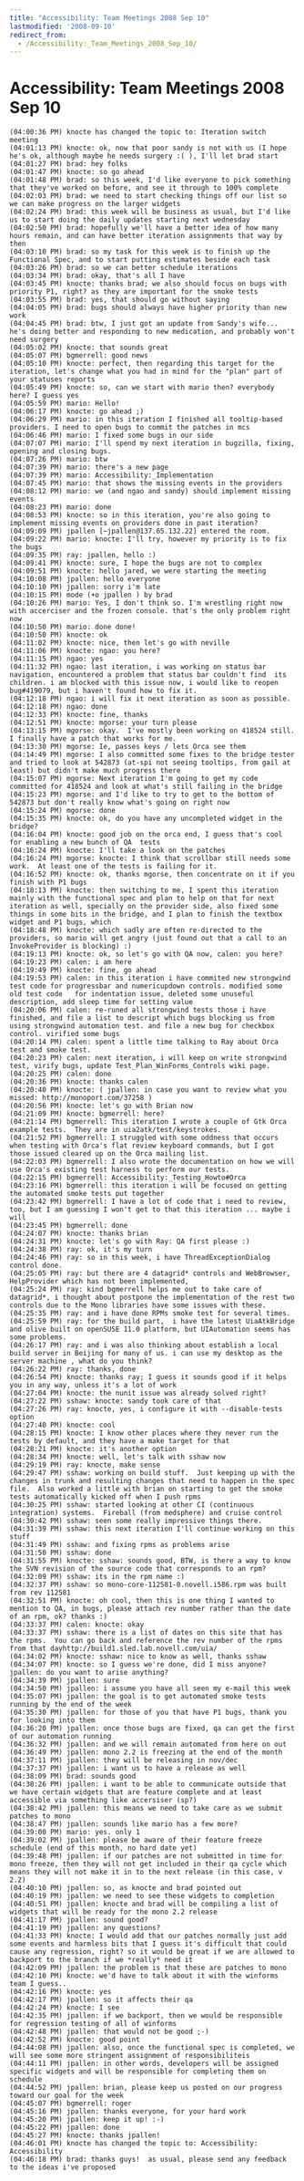 ```yaml
---
title: "Accessibility: Team Meetings 2008 Sep 10"
lastmodified: '2008-09-10'
redirect_from:
  - /Accessibility:_Team_Meetings_2008_Sep_10/
---
```


Accessibility: Team Meetings 2008 Sep 10
========================================

    (04:00:36 PM) knocte has changed the topic to: Iteration switch meeting
    (04:01:13 PM) knocte: ok, now that poor sandy is not with us (I hope he's ok, although maybe he needs surgery :( ), I'll let brad start
    (04:01:27 PM) brad: hey folks
    (04:01:47 PM) knocte: so go ahead
    (04:01:48 PM) brad: so this week, I'd like everyone to pick something that they've worked on before, and see it through to 100% complete
    (04:02:03 PM) brad: we need to start checking things off our list so we can make progress on the larger widgets
    (04:02:24 PM) brad: this week will be business as usual, but I'd like us to start doing the daily updates starting next wednesday
    (04:02:50 PM) brad: hopefully we'll have a better idea of how many hours remain, and can have better iteration assignments that way by then
    (04:03:10 PM) brad: so my task for this week is to finish up the Functional Spec, and to start putting estimates beside each task
    (04:03:26 PM) brad: so we can better schedule iterations
    (04:03:34 PM) brad: okay, that's all I have
    (04:03:45 PM) knocte: thanks brad; we also should focus on bugs with priority P1, right? as they are important for the smoke tests
    (04:03:55 PM) brad: yes, that should go without saying
    (04:04:05 PM) brad: bugs should always have higher priority than new work
    (04:04:45 PM) brad: btw, I just got an update from Sandy's wife... he's doing better and responding to new medication, and probably won't need surgery
    (04:05:02 PM) knocte: that sounds great
    (04:05:07 PM) bgmerrell: good news
    (04:05:10 PM) knocte: ﻿perfect, then regarding this target for the iteration, let's change what you had in mind for the "plan" part of your statuses reports
    (04:05:49 PM) knocte: so, can we start with mario then? everybody here? I guess yes
    (04:05:59 PM) mario: Hello!
    (04:06:17 PM) knocte: go ahead ;)
    (04:06:29 PM) mario: in this iteration I finished all tooltip-based providers. I need to open bugs to commit the patches in mcs
    (04:06:46 PM) mario: I fixed some bugs in our side
    (04:07:07 PM) mario: I'll spend my next iteration in bugzilla, fixing, opening and closing bugs.
    (04:07:26 PM) mario: btw
    (04:07:39 PM) mario: there's a new page
    (04:07:39 PM) mario: Accessibility:_Implementation
    (04:07:45 PM) mario: that shows the missing events in the providers
    (04:08:12 PM) mario: we (and ngao and sandy) should implement missing events
    (04:08:23 PM) mario: done
    (04:08:53 PM) knocte: so in this iteration, you're also going to implement missing events on providers done in past iteration?
    (04:09:09 PM) jpallen [~jpallen@137.65.132.22] entered the room.
    (04:09:22 PM) mario: knocte: I'll try, however my priority is to fix the bugs
    (04:09:35 PM) ray: jpallen, hello :)
    (04:09:41 PM) knocte: sure, I hope the bugs are not to complex
    (04:09:51 PM) knocte: hello jared, we were starting the meeting
    (04:10:08 PM) jpallen: hello everyone
    (04:10:10 PM) jpallen: sorry i'm late
    (04:10:15 PM) mode (+o jpallen ) by brad
    (04:10:26 PM) mario: Yes, I don't think so. I'm wrestling right now with accerciser and the frozen console. that's the only problem right now
    (04:10:50 PM) mario: done done!
    (04:10:50 PM) knocte: ok
    (04:11:02 PM) knocte: nice, then let's go with neville
    (04:11:06 PM) knocte: ngao: you here?
    (04:11:15 PM) ngao: yes
    (04:11:32 PM) ngao: last iteration, i was working on status bar navigation, encountered a problem that status bar couldn't find  its children. i am blocked with this issue now, i would like to reopen bug#419079, but i haven't found how to fix it.
    (04:12:18 PM) ngao: i will fix it next iteration as soon as possible.
    (04:12:18 PM) ngao: done
    (04:12:33 PM) knocte: fine, thanks
    (04:12:51 PM) knocte: mgorse: your turn please
    (04:13:15 PM) mgorse: okay.  I've mostly been working on 418524 still.  I finally have a patch that works for me.
    (04:13:30 PM) mgorse: Ie, passes keys / lets Orca see them
    (04:14:49 PM) mgorse: I also committed some fixes to the bridge tester and tried to look at 542873 (at-spi not seeing tooltips, from gail at least) but didn't make much progress there
    (04:15:07 PM) mgorse: Next iteration I'm going to get my code committed for 418524 and look at what's still failing in the bridge
    (04:15:23 PM) mgorse: and I'd like to try to get to the bottom of 542873 but don't really know what's going on right now
    (04:15:24 PM) mgorse: done
    (04:15:35 PM) knocte: ok, do you have any uncompleted widget in the bridge?
    (04:16:04 PM) knocte: good job on the orca end, I guess that's cool for enabling a new bunch of QA  tests
    (04:16:24 PM) knocte: I'll take a look on the patches
    (04:16:24 PM) mgorse: knocte: I think that scrollbar still needs some work.  At least one of the tests is failing for it.
    (04:16:52 PM) knocte: ok, thanks mgorse, then concentrate on it if you finish with P1 bugs
    (04:18:13 PM) knocte: then switching to me, I spent this iteration mainly with the functional spec and plan to help on that for next iteration as well, specially on the provider side, also fixed some things in some bits in the bridge, and I plan to finish the textbox widget and P1 bugs, which
    (04:18:48 PM) knocte: which sadly are often re-directed to the providers, so mario will get angry (just found out that a call to an InvokeProvider is blocking) :)
    (04:19:13 PM) knocte: ok, so let's go with QA now, calen: you here?
    (04:19:23 PM) calen: i am here
    (04:19:49 PM) knocte: fine, go ahead
    (04:19:53 PM) calen: in this iteration i have commited new strongwind test code for progressbar and numericupdown controls. modified some old test code   for indentation issue, deleted some unuseful description, add sleep time for setting value
    (04:20:06 PM) calen: re-runed all strongwind tests those i have finished, and file a list to descript which bugs blocking us from using strongwind automation test. and file a new bug for checkbox control. virified some bugs
    (04:20:14 PM) calen: spent a little time talking to Ray about Orca test and smoke test.
    (04:20:23 PM) calen: next iteration, i will keep on write strongwind test, virify bugs, update Test_Plan_WinForms_Controls wiki page.
    (04:20:25 PM) calen: done
    (04:20:36 PM) knocte: thanks calen
    (04:20:40 PM) knocte: ﻿( jpallen: in case you want to review what you missed: http://monoport.com/37258 )
    (04:20:56 PM) knocte: let's go with Brian now
    (04:21:09 PM) knocte: bgmerrell: here?
    (04:21:14 PM) bgmerrell: This iteration I wrote a couple of Gtk Orca example tests.  They are in uia2atk/test/keystrokes.
    (04:21:52 PM) bgmerrell: I struggled with some oddness that occurs when testing with Orca's flat review keyboard commands, but I got those issued cleared up on the Orca mailing list.
    (04:22:03 PM) bgmerrell: I also wrote the documentation on how we will use Orca's existing test harness to perform our tests.
    (04:22:15 PM) bgmerrell: Accessibility:_Testing_Howto#Orca
    (04:23:16 PM) bgmerrell: this iteration i will be focused on getting the automated smoke tests put together
    (04:23:42 PM) bgmerrell: I have a lot of code that i need to review, too, but I am guessing I won't get to that this iteration ... maybe i will
    (04:23:45 PM) bgmerrell: done
    (04:24:07 PM) knocte: thanks brian
    (04:24:31 PM) knocte: let's go with Ray: QA first please :)
    (04:24:38 PM) ray: ok, it's my turn
    (04:24:46 PM) ray: so in this week, i have ThreadExceptionDialog control done.
    (04:25:05 PM) ray: but there are 4 datagrid* controls and WebBrowser, HelpProvider which has not been implemented,
    (04:25:24 PM) ray: kind bgmerrell helps me out to take care of datagrid*, i thought about postpone the implementation of the rest two controls due to the Mono libraries have some issues with these.
    (04:25:35 PM) ray: and i have done RPMs smoke test for several times.
    (04:25:59 PM) ray: for the build part,  i have the latest UiaAtkBridge and olive built on openSUSE 11.0 platform, but UIAutomation seems has some problems.
    (04:26:17 PM) ray: and i was also thinking about establish a local build server in Beijing for many of us. i can use my desktop as the server machine , what do you think?
    (04:26:22 PM) ray: thanks, done
    (04:26:54 PM) knocte: thanks ray; I guess it sounds good if it helps you in any way, unless it's a lot of work
    (04:27:04 PM) knocte: the nunit issue was already solved right?
    (04:27:22 PM) sshaw: knocte: sandy took care of that
    (04:27:26 PM) ray: knocte, yes, i configure it with --disable-tests option
    (04:27:40 PM) knocte: cool
    (04:28:15 PM) knocte: I know other places where they never run the tests by default, and they have a make target for that
    (04:28:21 PM) knocte: it's another option
    (04:28:34 PM) knocte: well, let's talk with sshaw now
    (04:29:19 PM) ray: knocte, make sense
    (04:29:47 PM) sshaw: working on build stuff.  Just keeping up with the changes in trunk and resulting changes that need to happen in the spec file.  Also worked a little with brian on starting to get the smoke tests automatically kicked off when I push rpms
    (04:30:25 PM) sshaw: started looking at other CI (continuous integration) systems.  Fireball (from medsphere) and cruise control
    (04:30:42 PM) sshaw: seen some really impressive things there.
    (04:31:39 PM) sshaw: this next iteration I'll continue working on this stuff
    (04:31:49 PM) sshaw: and fixing rpms as problems arise
    (04:31:50 PM) sshaw: done
    (04:31:55 PM) knocte: sshaw: sounds good, BTW, is there a way to know the SVN revision of the source code that corresponds to an rpm?
    (04:32:09 PM) sshaw: its in the rpm name :)
    (04:32:37 PM) sshaw: so mono-core-112581-0.novell.i586.rpm was built from rev 112581
    (04:32:51 PM) knocte: oh cool, then this is one thing I wanted to mention to QA, in bugs, please attach rev number rather than the date of an rpm, ok? thanks :)
    (04:33:37 PM) calen: knocte: okay
    (04:33:37 PM) sshaw: there is a list of dates on this site that has the rpms.  You can go back and reference the rev number of the rpms from that dayhttp://build1.sled.lab.novell.com/uia/
    (04:34:02 PM) knocte: sshaw: nice to know as well, thanks sshaw
    (04:34:07 PM) knocte: ﻿so I guess we're done, did I miss anyone? jpallen: do you want to arise anything?
    (04:34:39 PM) jpallen: sure
    (04:34:50 PM) jpallen: i assume you have all seen my e-mail this week
    (04:35:07 PM) jpallen: the goal is to get automated smoke tests running by the end of the week
    (04:35:30 PM) jpallen: for those of you that have P1 bugs, thank you for looking into them
    (04:36:20 PM) jpallen: once those bugs are fixed, qa can get the first of our automation running
    (04:36:32 PM) jpallen: and we will remain automated from here on out
    (04:36:49 PM) jpallen: mono 2.2 is freezing at the end of the month
    (04:37:11 PM) jpallen: they will be releasing in nov/dec
    (04:37:37 PM) jpallen: i want us to have a release as well
    (04:38:09 PM) brad: sounds good
    (04:38:26 PM) jpallen: i want to be able to communicate outside that we have certain widgets that are feature complete and at least accessible via something like accersiser (sp?)
    (04:38:42 PM) jpallen: this means we need to take care as we submit patches to mono
    (04:38:47 PM) jpallen: sounds like mario has a few more?
    (04:39:00 PM) mario: yes. only 1
    (04:39:02 PM) jpallen: please be aware of their feature freeze schedule (end of this month, no hard date yet)
    (04:39:48 PM) jpallen: if our patches are not submitted in time for mono freeze, then they will not get included in their qa cycle which means they will not make it in to the next release (in this case, v 2.2)
    (04:40:10 PM) jpallen: so, as knocte and brad pointed out
    (04:40:19 PM) jpallen: we need to see these widgets to completion
    (04:40:51 PM) jpallen: knocte and brad will be compiling a list of widgets that will be ready for the mono 2.2 release
    (04:41:17 PM) jpallen: sound good?
    (04:41:19 PM) jpallen: any questions?
    (04:41:33 PM) knocte: I would add that our patches normally just add some events and harmless bits that I guess it's difficult that could cause any regression, right? so it would be great if we are allowed to backport to the branch if we *really* need it
    (04:42:09 PM) jpallen: the problem is that these are patches to mono
    (04:42:10 PM) knocte: we'd have to talk about it with the winforms team I guess..
    (04:42:16 PM) knocte: yes
    (04:42:17 PM) jpallen: so it affects their qa
    (04:42:24 PM) knocte: I see
    (04:42:35 PM) jpallen: if we backport, then we would be responsible for regression testing of all of winforms
    (04:42:48 PM) jpallen: that would not be good ;-)
    (04:42:52 PM) knocte: good point
    (04:44:08 PM) jpallen: also, once the functional spec is completed, we will see some more stringent assignment of responsibiliteis
    (04:44:11 PM) jpallen: in other words, developers will be assigned specific widgets and will be responsible for completing them on schedule
    (04:44:52 PM) jpallen: brian, please keep us posted on our progress toward our goal for the week
    (04:45:07 PM) bgmerrell: roger
    (04:45:16 PM) jpallen: thanks everyone, for your hard work
    (04:45:20 PM) jpallen: keep it up! :-)
    (04:45:22 PM) jpallen: done
    (04:45:27 PM) knocte: thanks jpallen!
    (04:46:01 PM) knocte has changed the topic to: Accessibility: Accessibility
    (04:46:18 PM) brad: thanks guys!  as usual, please send any feedback to the ideas i've proposed

